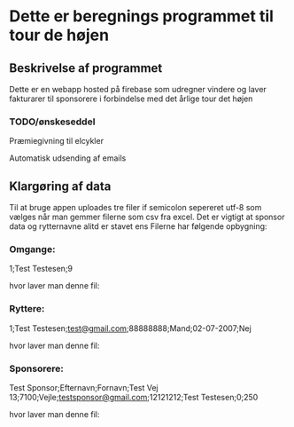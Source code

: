 # Dette er beregnings programmet til tour de højen 

## Beskrivelse af programmet
Dette er en webapp hosted på firebase som udregner vindere og laver fakturarer til sponsorere i forbindelse med det årlige tour det højen 

### TODO/ønskeseddel 
Præmiegivning til elcykler

Automatisk udsending af emails 


## Klargøring af data
Til at bruge appen uploades tre filer if semicolon sepereret utf-8 som vælges når man gemmer filerne som csv fra excel.
Det er vigtigt at sponsor data og rytternavne alitd er stavet ens 
Filerne har følgende opbygning:  

### Omgange:
1;Test Testesen;9

hvor laver man denne fil: 

### Ryttere: 
1;Test Testesen;test@gmail.com;88888888;Mand;02-07-2007;Nej

hvor laver man denne fil: 

### Sponsorere: 
Test Sponsor;Efternavn;Fornavn;Test Vej 13;7100;Vejle;testsponsor@gmail.com;12121212;Test Testesen;0;250

hvor laver man denne fil: 